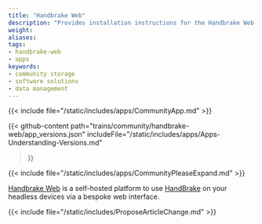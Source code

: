 ```yaml
---
title: "Handbrake Web"
description: "Provides installation instructions for the Handbrake Web application in TrueNAS."
weight: 
aliases:
tags:
- handbrake-web
- apps
keywords:
- community storage
- software solutions
- data management
---
```


{{< include file="/static/includes/apps/CommunityApp.md" >}}

{{< github-content 
    path="trains/community/handbrake-web/app_versions.json"
	includeFile="/static/includes/apps/Apps-Understanding-Versions.md"
>}}

{{< include file="/static/includes/apps/CommunityPleaseExpand.md" >}}

<a href="https://github.com/TheNickOfTime/handbrake-web">Handbrake Web</a> is a self-hosted platform to use <a href="https://handbrake.fr/">HandBrake</a> on your headless devices via a bespoke web interface.

{{< include file="/static/includes/ProposeArticleChange.md" >}}
